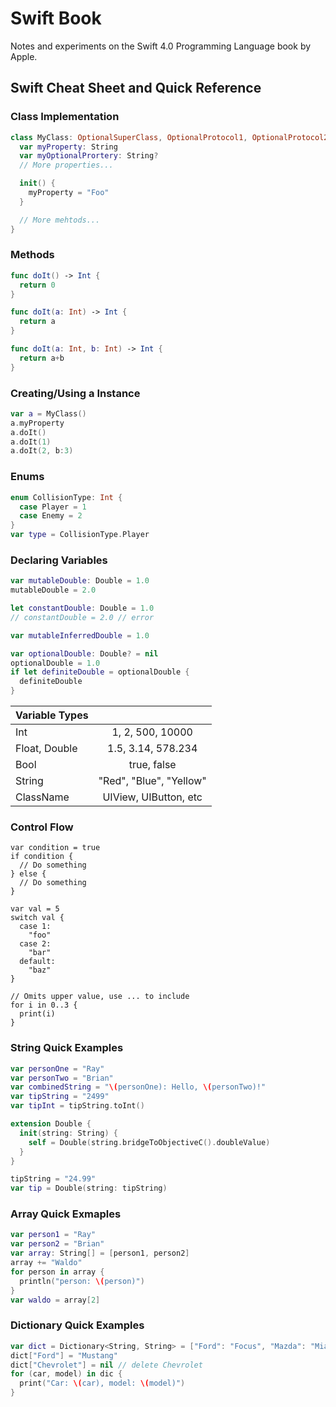 # Swift Book
Notes and experiments on the Swift 4.0 Programming Language book by Apple.

## Swift Cheat Sheet and Quick Reference

### Class Implementation
```swift
class MyClass: OptionalSuperClass, OptionalProtocol1, OptionalProtocol2 {
  var myProperty: String
  var myOptionalPrortery: String?
  // More properties...

  init() {
    myProperty = "Foo"
  }

  // More mehtods...
}
```

### Methods
```swift
func doIt() -> Int {
  return 0
}

func doIt(a: Int) -> Int {
  return a
}

func doIt(a: Int, b: Int) -> Int {
  return a+b
}
```

### Creating/Using a Instance
```swift
var a = MyClass()
a.myProperty
a.doIt()
a.doIt(1)
a.doIt(2, b:3)
```

### Enums
```swift
enum CollisionType: Int {
  case Player = 1
  case Enemy = 2
}
var type = CollisionType.Player
```

### Declaring Variables
```swift
var mutableDouble: Double = 1.0
mutableDouble = 2.0

let constantDouble: Double = 1.0
// constantDouble = 2.0 // error

var mutableInferredDouble = 1.0

var optionalDouble: Double? = nil
optionalDouble = 1.0
if let definiteDouble = optionalDouble {
  definiteDouble
}
```

| Variable Types                         ||
| ------------- |:-----------------------:|
| Int           | 1, 2, 500, 10000        |
| Float, Double | 1.5, 3.14, 578.234      |
| Bool          | true, false             |
| String        | "Red", "Blue", "Yellow" |
| ClassName     | UIView, UIButton, etc   |

### Control Flow
```swfit
var condition = true
if condition {
  // Do something
} else {
  // Do something
}

var val = 5
switch val {
  case 1:
    "foo"
  case 2:
    "bar"
  default:
    "baz"
}

// Omits upper value, use ... to include
for i in 0..3 {
  print(i)
}
```

### String Quick Examples
```swift
var personOne = "Ray"
var personTwo = "Brian"
var combinedString = "\(personOne): Hello, \(personTwo)!"
var tipString = "2499"
var tipInt = tipString.toInt()

extension Double {
  init(string: String) {
    self = Double(string.bridgeToObjectiveC().doubleValue)
  }
}

tipString = "24.99"
var tip = Double(string: tipString)
```

### Array Quick Exmaples
```swift
var person1 = "Ray"
var person2 = "Brian"
var array: String[] = [person1, person2]
array += "Waldo"
for person in array {
  println("person: \(person)")
}
var waldo = array[2]
```

### Dictionary Quick Examples
```swift
var dict = Dictionary<String, String> = ["Ford": "Focus", "Mazda": "Miata", "Tesla": "Model 3", "Chevrolet": "Impala"]
dict["Ford"] = "Mustang"
dict["Chevrolet"] = nil // delete Chevrolet
for (car, model) in dic {
  print("Car: \(car), model: \(model)")
}
```

